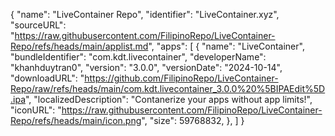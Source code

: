 {
  "name": "LiveContainer Repo",
  "identifier": "LiveContainer.xyz",
  "sourceURL": "https://raw.githubusercontent.com/FilipinoRepo/LiveContainer-Repo/refs/heads/main/applist.md",
  "apps": [
    {
    "name": "LiveContainer",
    "bundleIdentifier": "com.kdt.livecontainer",
    "developerName": "khanhduytran0",
    "version": "3.0.0",
    "versionDate": "2024-10-14",
    "downloadURL": "https://github.com/FilipinoRepo/LiveContainer-Repo/raw/refs/heads/main/com.kdt.livecontainer_3.0.0%20%5BIPAEdit%5D.ipa",
    "localizedDescription": "Contanerize your apps without app limits!",
    "iconURL": "https://raw.githubusercontent.com/FilipinoRepo/LiveContainer-Repo/refs/heads/main/icon.png",
    "size": 59768832,
    },
  ]
}

